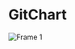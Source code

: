 # GitChart


![Frame 1](https://user-images.githubusercontent.com/90879448/158016170-a80dd441-30fa-466c-8691-dbe77743409c.png)


